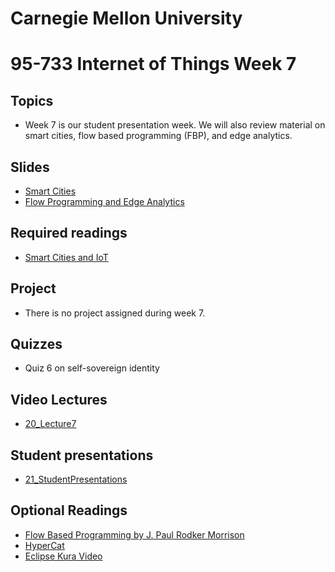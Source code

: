 # Carnegie Mellon University

# 95-733 Internet of Things Week 7

## Topics

+ Week 7 is our student presentation week. We will also review material on smart cities, flow
based programming (FBP), and edge analytics.

## Slides

+ [Smart Cities](https://www.andrew.cmu.edu/user/mm6/95-733/PowerPoint/06_Smart_Cities.pdf)
+ [Flow Programming and Edge Analytics](https://www.andrew.cmu.edu/user/mm6/95-733/PowerPoint/07_FlowProgramming.pdf)

## Required readings

+ [Smart Cities and IoT](https://www.tandfonline.com/doi/full/10.1080/15228053.2019.1587572)

## Project

+ There is no project assigned during week 7.

## Quizzes

+ Quiz 6 on self-sovereign identity

## Video Lectures

+ [20_Lecture7](https://heinzcollege.mediasite.com/Mediasite/Play/2935e6dcc4d945b89ca9c3bb0ff9e43e1d)

## Student presentations

+ [21_StudentPresentations](https://heinzcollege.mediasite.com/Mediasite/Play/32d1d07e8dfe4280aa1d56064b9983e91d)

## Optional Readings

+ [Flow Based Programming by J. Paul Rodker Morrison](https://youtu.be/up2yhNTsaDs)
+ [HyperCat](https://youtu.be/6Ps8iEGRi1U)
+ [Eclipse Kura Video](https://www.youtube.com/watch?v=ia8cLnR1uFI)
